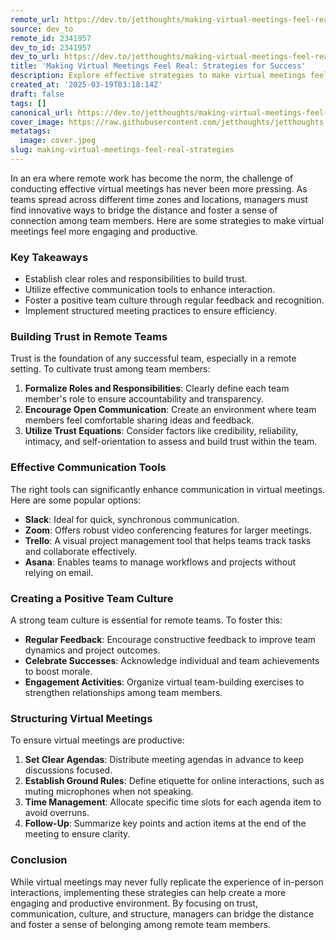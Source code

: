 ```yaml
---
remote_url: https://dev.to/jetthoughts/making-virtual-meetings-feel-real-strategies-for-success-5edk
source: dev_to
remote_id: 2341957
dev_to_id: 2341957
dev_to_url: https://dev.to/jetthoughts/making-virtual-meetings-feel-real-strategies-for-success-5edk
title: 'Making Virtual Meetings Feel Real: Strategies for Success'
description: Explore effective strategies to make virtual meetings feel real and engaging for remote teams. Learn how to build trust, utilize communication tools, and foster a positive team culture.
created_at: '2025-03-19T03:18:14Z'
draft: false
tags: []
canonical_url: https://dev.to/jetthoughts/making-virtual-meetings-feel-real-strategies-for-success-5edk
cover_image: https://raw.githubusercontent.com/jetthoughts/jetthoughts.github.io/master/content/blog/making-virtual-meetings-feel-real-strategies/cover.jpeg
metatags:
  image: cover.jpeg
slug: making-virtual-meetings-feel-real-strategies
---
```

In an era where remote work has become the norm, the challenge of conducting effective virtual meetings has never been more pressing. As teams spread across different time zones and locations, managers must find innovative ways to bridge the distance and foster a sense of connection among team members. Here are some strategies to make virtual meetings feel more engaging and productive.

### Key Takeaways

*   Establish clear roles and responsibilities to build trust.
*   Utilize effective communication tools to enhance interaction.
*   Foster a positive team culture through regular feedback and recognition.
*   Implement structured meeting practices to ensure efficiency.

### Building Trust in Remote Teams

Trust is the foundation of any successful team, especially in a remote setting. To cultivate trust among team members:

1.  **Formalize Roles and Responsibilities**: Clearly define each team member's role to ensure accountability and transparency.
2.  **Encourage Open Communication**: Create an environment where team members feel comfortable sharing ideas and feedback.
3.  **Utilize Trust Equations**: Consider factors like credibility, reliability, intimacy, and self-orientation to assess and build trust within the team.

### Effective Communication Tools

The right tools can significantly enhance communication in virtual meetings. Here are some popular options:

*   **Slack**: Ideal for quick, synchronous communication.
*   **Zoom**: Offers robust video conferencing features for larger meetings.
*   **Trello**: A visual project management tool that helps teams track tasks and collaborate effectively.
*   **Asana**: Enables teams to manage workflows and projects without relying on email.

### Creating a Positive Team Culture

A strong team culture is essential for remote teams. To foster this:

*   **Regular Feedback**: Encourage constructive feedback to improve team dynamics and project outcomes.
*   **Celebrate Successes**: Acknowledge individual and team achievements to boost morale.
*   **Engagement Activities**: Organize virtual team-building exercises to strengthen relationships among team members.

### Structuring Virtual Meetings

To ensure virtual meetings are productive:

1.  **Set Clear Agendas**: Distribute meeting agendas in advance to keep discussions focused.
2.  **Establish Ground Rules**: Define etiquette for online interactions, such as muting microphones when not speaking.
3.  **Time Management**: Allocate specific time slots for each agenda item to avoid overruns.
4.  **Follow-Up**: Summarize key points and action items at the end of the meeting to ensure clarity.

### Conclusion

While virtual meetings may never fully replicate the experience of in-person interactions, implementing these strategies can help create a more engaging and productive environment. By focusing on trust, communication, culture, and structure, managers can bridge the distance and foster a sense of belonging among remote team members.